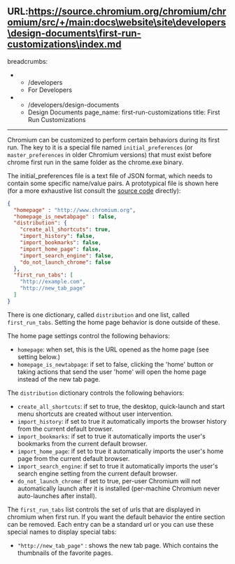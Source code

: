 URL:https://source.chromium.org/chromium/chromium/src/+/main:docs\website\site\developers\design-documents\first-run-customizations\index.md
---
breadcrumbs:
- - /developers
  - For Developers
- - /developers/design-documents
  - Design Documents
page_name: first-run-customizations
title: First Run Customizations
---

Chromium can be customized to perform certain behaviors during its first run.
The key to it is a special file named `initial_preferences` (or
`master_preferences` in older Chromium versions) that must exist
before chrome first run in the same folder as the chrome.exe binary.

The initial_preferences file is a text file of JSON format, which needs to
contain some specific name/value pairs. A prototypical file is shown here (for a
more exhaustive list consult the [source
code](https://crsrc.org/c/chrome/installer/util/initial_preferences.h)
directly):

```json
{
  "homepage" : "http://www.chromium.org",
  "homepage_is_newtabpage" : false,
  "distribution": {
    "create_all_shortcuts": true,
    "import_history": false,
    "import_bookmarks": false,
    "import_home_page": false,
    "import_search_engine": false,
    "do_not_launch_chrome": false
  },
  "first_run_tabs": [
    "http://example.com",
    "http://new_tab_page"
  ]
}
```

There is one dictionary, called `distribution` and one list, called
`first_run_tabs`. Setting the home page behavior is done outside of these.

The home page settings control the following behaviors:

*   `homepage`: when set, this is the URL opened as the home page (see
            setting below.)
*   `homepage_is_newtabpage`: if set to false, clicking the 'home' button
            or taking actions that send the user 'home' will open the home page
            instead of the new tab page.

The `distribution` dictionary controls the following behaviors:

*   `create_all_shortcuts`: if set to true, the desktop, quick-launch and
            start menu shortcuts are created without user intervention.
*   `import_history`: if set to true it automatically imports the browser
            history from the current default browser.
*   `import_bookmarks`: if set to true it automatically imports the user's
            bookmarks from the current default browser.
*   `import_home_page`: if set to true it automatically imports the user's
            home page from the current default browser.
*   `import_search_engine`: if set to true it automatically imports the
            user's search engine setting from the current default browser.
*   `do_not_launch_chrome`: if set to true, per-user Chromium will not
            automatically launch after it is installed (per-machine Chromium
            never auto-launches after install).

The `first_run_tabs` list controls the set of urls that are displayed in
chromium when first run. If you want the default behavior the entire section can
be removed. Each entry can be a standard url or you can use these special names
to display special tabs:

*   `"http://new_tab_page"` : shows the new tab page. Which contains the
            thumbnails of the favorite pages.
